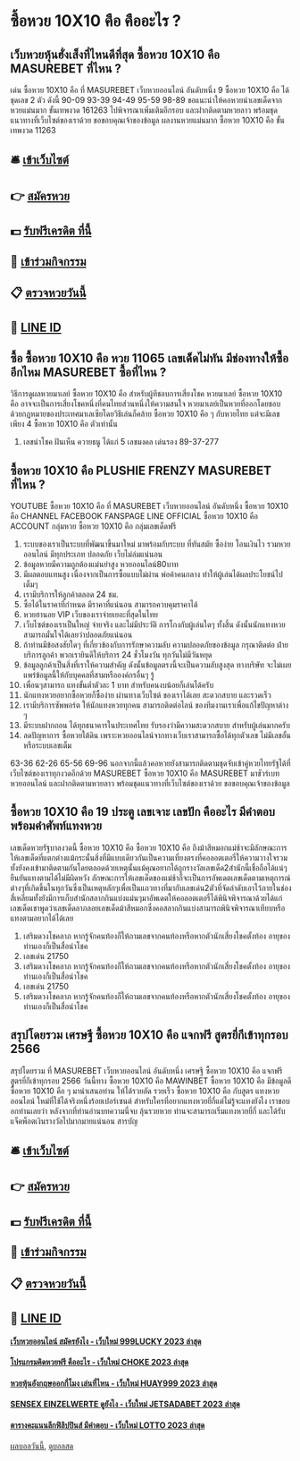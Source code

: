 # ซื้อหวย 10X10 คือ คืออะไร ?
## เว็บหวยหุ้นฮั่งเส็งที่ไหนดีที่สุด ซื้อหวย 10X10 คือ MASUREBET ที่ไหน ?
เด่น ซื้อหวย 10X10 คือ ที่ MASUREBET เว็บหวยออนไลน์ อันดับหนึ่ง 9 ซื้อหวย 10X10 คือ ได้ชุดเลข 2 ตัว ดังนี้
90-09
93-39
94-49
95-59
98-89
ขอแนะนำให้คอหวยนำเลขเด็ดจากหวยแม่นมาก ขั้นเทพงวด 161263 ไปพิจารณาเพิ่มเติมอีกรอบ และฝากติดตามหวยลาว พร้อมชุดแนวทางที่เว็บไซต์ของเราด้วย
ขอขอบคุณเจ้าของข้อมูล
ผลงานหวยแม่นมาก ซื้อหวย 10X10 คือ ขั้นเทพงวด 11263

## 🛎 [เข้าเว็บไซต์](https://bit.ly/3BG5bNw)
## 👉 [สมัครหวย](https://bit.ly/3BG5bNw)
## 💵 [รับฟรีเครดิต ที่นี้](https://bit.ly/3C3mvgS)
## 👑 [เข้าร่วมกิจกรรม](https://bit.ly/3C3mvgS)
## 📋 [ตรวจหวยวันนี้](https://bit.ly/3C3mvgS)
## 📱 [LINE ID](https://bit.ly/3C3mvgS)

## ซื้อ ซื้อหวย 10X10 คือ หวย 11065 เลขเด็ดไม่ทัน มีช่องทางให้ซื้ออีกไหม MASUREBET ซื้อที่ไหน ?
วิธีการดูผลหวยมาเลย์ ซื้อหวย 10X10 คือ สำหรับผู้ทีชอบการเสี่ยงโชค หวยมาเลย์ ซื้อหวย 10X10 คือ อาจจะเป็นการเสี่ยงโชคหนึ่งที่คนไทยส่วนหนึ่งให้ความสนใจ หวยมาเลย์เป็นหวยที่ออกโดยชอบด้วยกฏหมายของประเทศมาเลเซียโดยวิธีเล่นก็คล้าย ซื้อหวย 10X10 คือ ๆ กับหวยไทย แต่จะมีเลขเพียง 4 ซื้อหวย 10X10 คือ ตัวเท่านั้น
1. เลขนำโชค ฝันเห็น ควายธนู ได้แก่ 5 เลขมงคล เด่นรอง 89-37-277

## ซื้อหวย 10X10 คือ PLUSHIE FRENZY MASUREBET ที่ไหน ?
YOUTUBE ซื้อหวย 10X10 คือ ที่ MASUREBET เว็บหวยออนไลน์ อันดับหนึ่ง ซื้อหวย 10X10 คือ CHANNEL
FACEBOOK FANSPAGE
LINE OFFICIAL ซื้อหวย 10X10 คือ ACCOUNT
กลุ่มหวย ซื้อหวย 10X10 คือ กลุ่มเลขเด็ดฟรี
1. ระบบของเราเป็นระบบที่พัฒนาขึ้นมาใหม่ มาพร้อมกับระบบ ที่ทันสมัย ซื้อง่าย โอนเงินไว รวมหวยออนไลน์ มีทุกประเภท ปลอดภัย เว็บไม่ล่มแน่นอน
2. ข้อมูลหวยมีความถูกต้องแม่นยำสูง หวยออนไลน์80บาท
3. มีผลตอบแทนสูง เนื่องจากเป็นการซื้อแบบไม่ผ่าน พ่อค้าคนกลาง ทำให้ผู้เล่นได้ผลประโยชน์ไปเต็มๆ
4. เรามีบริการให้ลูกค้าตลอด 24 ชม.
5. ซื้อได้ในราคาที่กำหนด มีราคาที่แน่นอน สามารถควบคุมราคาได้
6. หวยฮานอย VIP เว็บของเราจ่ายเยอะที่สุดในไทย
7. เว็บไซต์ของเราเป็นใหญ่ จ่ายจริง และไม่มีประวัติ การโกงกับผู้เล่นใดๆ ทั้งสิ้น ดังนั้นนักแทงหวยสามารถมั่นใจได้เลยว่าปลอดภัยแน่นอน
8. ถ้าท่านมีข้อสงสัยใดๆ ที่เกี่ยวข้องกับการรักษาความลับ ความปลอดภัยของข้อมูล กรุณาติดต่อ ฝ่ายบริการลูกค้า พวกเรายินดีให้บริการ 24 ชั่วโมงวัน ทุกวันไม่มีวันหยุด
9. ข้อมูลลูกค้าเป็นสิ่งที่เราให้ความสำคัญ ดังนั้นข้อมูลตรงนี้จะเป็นความลับสูงสุด ทางบริษัท จะไม่เผยแพร่ข้อมูลนี้ให้กับบุคคลที่สามหรือองค์กรอื่นๆ รู้
10. เพื่อนๆสามารถ แทงขั้นต่ำตัวละ 1 บาท สำหรับคนงบน้อยก็เล่นได้ครับ
11. นักแทงหวยอยากซื้อหวยก็ซื้อง่าย ผ่านทางเว็บไซต์ ของเราได้เลย สะดวกสบาย และรวดเร็ว
12. เรามีบริการซัพพอร์ต ให้นักแทงหวยทุกคน สามารถติดต่อไลน์ ของทีมงานเราเพื่อแก้ไขปัญหาต่าง ๆ
13. มีระบบฝากถอน ได้ทุกธนาคารในประเทศไทย รับรองว่ามีความสะดวกสบาย สำหรับผู้เล่นมากครับ
14. ลดปัญหาการ ซื้อหวยใต้ดิน เพราะหวยออนไลน์จากทางเว็บเราสามารถซื้อได้ทุกตัวเลข ไม่มีเลขอั้น หรือระบบเลขเต็ม

63-36
62-26
65-56
69-96
นอกจากนี้แล้วคอหวยยังสามารถติดตามชุดจับเข้าคู่หวยไทยรัฐได้ที่เว็บไซต์ของเราทุกงวดอีกด้วย MASUREBET ซื้อหวย 10X10 คือ MASUREBET มาชัวร์เบท หวยออนไลน์ และฝากติดตามหวยลาว พร้อมชุดแนวทางที่เว็บไซต์ของเราด้วย
ขอขอบคุณเจ้าของข้อมูล


## ซื้อหวย 10X10 คือ 19 ประตู เลขเจาะ เลขปัก คืออะไร มีคำตอบ พร้อมคำศัพท์แทงหวย
เลขเด็ดหวยรัฐบาลงวดนี้ ซื้อหวย 10X10 คือ ซื้อหวย 10X10 คือ ถึงม้าสีหมอกแม่ช้าจะมีลักษณะการให้เลขเด็ดที่แตกต่างแม้กระนั้นสิ่งที่มีแบบเดียวกันเป็นความเที่ยงตรงที่คอลอตเตอรี่ให้ความวางใจรวมทั้งยังคงเข้ามาติดตามกันโดยตลอดด้วยเหตุนั้นแม้คุณอยากได้ถูกรางวัลเลขเด็ด2สำนักนี้เชื่อถือได้แน่ๆยืนยันแทงตามได้ไม่มีผิดหวัง
ลักษณะการให้เลขเด็ดของแม่ช้าก็จะเป็นการอัพเดตเลขเด็ดตามเหตุการณ์ต่างๆที่เกิดขึ้นในทุกวันซึ่งเป็นเหตุหลักๆเพื่อเป็นแถวทางที่มากับเลขเด่น2ตัวที่จัดลำดับเอาไว้ภายในช่องสี่เหลี่ยมทั้งยังมีการเก็บสำนักสลากกินแบ่งแม่นๆมาอัพเดตให้คอลอตเตอรี่ได้พินิจพิจารณาด้วยได้แก่เลขเด็ดเขาพูดว่าเลขเด็ดลาภลอยเลขเด็ดม้าสีหมอกซึ่งคอสลากกินแบ่งสามารถพินิจพิจารณาเทียบหรือแทงตามอยากได้ได้เลย
1. เสริมดวงโชคลาภ หากรู้จักคนท้องก็ให้ถามเลขจากคนท้องหรือหากตัวนักเสี่ยงโชคตั้งท้อง อายุของท่านเองก็เป็นสื่อนำโชค
2. เลขเด่น 21750
3. เสริมดวงโชคลาภ หากรู้จักคนท้องก็ให้ถามเลขจากคนท้องหรือหากตัวนักเสี่ยงโชคตั้งท้อง อายุของท่านเองก็เป็นสื่อนำโชค
4. เลขเด่น 21750
5. เสริมดวงโชคลาภ หากรู้จักคนท้องก็ให้ถามเลขจากคนท้องหรือหากตัวนักเสี่ยงโชคตั้งท้อง อายุของท่านเองก็เป็นสื่อนำโชค

## สรุปโดยรวม เศรษฐี ซื้อหวย 10X10 คือ แจกฟรี สูตรยี่กีเข้าทุกรอบ 2566
สรุปโดยรวม ที่ MASUREBET เว็บหวยออนไลน์ อันดับหนึ่ง เศรษฐี ซื้อหวย 10X10 คือ แจกฟรี สูตรยี่กีเข้าทุกรอบ 2566 วันนี้ทาง ซื้อหวย 10X10 คือ MAWINBET ซื้อหวย 10X10 คือ มีข้อมูลดี ซื้อหวย 10X10 คือ ๆ มานำเสนอท่าน ให้ได้รวยลัด รวยเร็ว ซื้อหวย 10X10 คือ กับสูตร แทงหวยออนไลน์ ใหม่ที่ใช้ได้จริงหนึ่งร้อยเปอร์เซนต์ สำหรับใครที่อยากแทงหวยยี่กี่แต่ไม่รู้จะแทงยังไง เราขอบอกท่านเลยว่า หลังจากที่ท่านอ่านบทความนี่จบ ลุ้นรวยหวย ท่านจะสามารถเริ่มแทงหวยยี่กี่ และได้รับแจ็คพ็อตเงินรางวัลไปมากมายแน่นอน
สารบัญ

## 🛎 [เข้าเว็บไซต์](https://bit.ly/3BG5bNw)
## 👉 [สมัครหวย](https://bit.ly/3BG5bNw)
## 💵 [รับฟรีเครดิต ที่นี้](https://bit.ly/3C3mvgS)
## 👑 [เข้าร่วมกิจกรรม](https://bit.ly/3C3mvgS)
## 📋 [ตรวจหวยวันนี้](https://bit.ly/3C3mvgS)
## 📱 [LINE ID](https://bit.ly/3C3mvgS)

#### [เว็บหวยออนไลน์ สมัครยังไง - เว็บใหม่ 999LUCKY 2023 ล่าสุด](https://atom.io/themes/เว็บหวยออนไลน์%20สมัครยังไง%20-%20เว็บใหม่%20999lucky%202023%20ล่าสุด)
#### [โปรแกรมคิดหวยฟรี คืออะไร - เว็บใหม่ CHOKE 2023 ล่าสุด](https://atom.io/themes/โปรแกรมคิดหวยฟรี%20คืออะไร%20-%20เว็บใหม่%20choke%202023%20ล่าสุด)
#### [หวยหุ้นอังกฤษออกกี่โมง เล่นที่ไหน - เว็บใหม่ HUAY999 2023 ล่าสุด](https://atom.io/themes/หวยหุ้นอังกฤษออกกี่โมง%20เล่นที่ไหน%20-%20เว็บใหม่%20huay999%202023%20ล่าสุด)
#### [SENSEX EINZELWERTE ดูยังไง - เว็บใหม่ JETSADABET 2023 ล่าสุด](https://atom.io/themes/sensex%20einzelwerte%20ดูยังไง%20-%20เว็บใหม่%20jetsadabet%202023%20ล่าสุด)
#### [ตารางคะแนนลีกฟิลิปปินส์ มีคำตอบ - เว็บใหม่ LOTTO 2023 ล่าสุด](https://atom.io/themes/ตารางคะแนนลีกฟิลิปปินส์%20มีคำตอบ%20-%20เว็บใหม่%20lotto%202023%20ล่าสุด)

[ผลบอลวันนี้](https://siamsport.tv "ผลบอลวันนี้"), [ดูบอลสด](https://siamsport.tv/ดูบอลสด "ดูบอลสด")